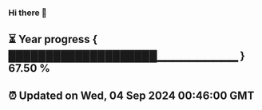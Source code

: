 ### Hi there 👋
⏳ Year progress { ████████████████████▁▁▁▁▁▁▁▁▁▁ } 67.50 %
---
⏰ Updated on Wed, 04 Sep 2024 00:46:00 GMT
---
